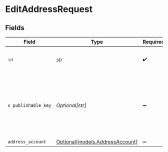 # EditAddressRequest


## Fields

| Field                                                                                                                                                                 | Type                                                                                                                                                                  | Required                                                                                                                                                              | Description                                                                                                                                                           |
| --------------------------------------------------------------------------------------------------------------------------------------------------------------------- | --------------------------------------------------------------------------------------------------------------------------------------------------------------------- | --------------------------------------------------------------------------------------------------------------------------------------------------------------------- | --------------------------------------------------------------------------------------------------------------------------------------------------------------------- |
| `id`                                                                                                                                                                  | *str*                                                                                                                                                                 | :heavy_check_mark:                                                                                                                                                    | The ID for an address in the shopper's Address Book.                                                                                                                  |
| `x_publishable_key`                                                                                                                                                   | *Optional[str]*                                                                                                                                                       | :heavy_minus_sign:                                                                                                                                                    | The publicly viewable identifier used to identify a merchant division. This key is found in the Developer > API section of the Bolt Merchant Dashboard [RECOMMENDED]. |
| `address_account`                                                                                                                                                     | [Optional[models.AddressAccount]](../models/addressaccount.md)                                                                                                        | :heavy_minus_sign:                                                                                                                                                    | N/A                                                                                                                                                                   |